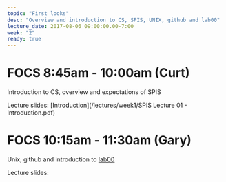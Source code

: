 ```yaml
---
topic: "First looks"
desc: "Overview and introduction to CS, SPIS, UNIX, github and lab00"
lecture_date: 2017-08-06 09:00:00.00-7:00
week: "2"
ready: true
---
```


# FOCS 8:45am - 10:00am (Curt)
Introduction to CS, overview and expectations of SPIS

Lecture slides: [Introduction](/lectures/week1/SPIS Lecture 01 - Introduction.pdf)






# FOCS 10:15am - 11:30am (Gary)
Unix, github and introduction to [lab00](/lab/lab00/)

Lecture slides: 


